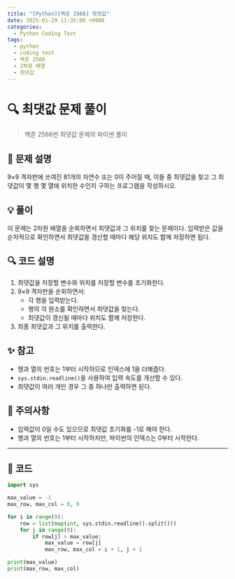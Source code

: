 ```yaml
---
title: "[Python][백준 2566] 최댓값"
date: 2025-01-29 11:35:00 +0900
categories:
  - Python Coding Test
tags:
  - python
  - coding test
  - 백준 2566
  - 2차원 배열
  - 최댓값
---
```


# 🔍 최댓값 문제 풀이

> 백준 2566번 최댓값 문제의 파이썬 풀이

## 📝 문제 설명

9×9 격자판에 쓰여진 81개의 자연수 또는 0이 주어질 때, 이들 중 최댓값을 찾고 그 최댓값이 몇 행 몇 열에 위치한 수인지 구하는 프로그램을 작성하시오.

## 💡 풀이

이 문제는 2차원 배열을 순회하면서 최댓값과 그 위치를 찾는 문제이다. 입력받은 값을 순차적으로 확인하면서 최댓값을 갱신할 때마다 해당 위치도 함께 저장하면 됩다.

## 🔍 코드 설명

1. 최댓값을 저장할 변수와 위치를 저장할 변수를 초기화한다.
2. 9×9 격자판을 순회하면서:
   - 각 행을 입력받는다.
   - 행의 각 원소를 확인하면서 최댓값을 찾는다.
   - 최댓값이 갱신될 때마다 위치도 함께 저장한다.
3. 최종 최댓값과 그 위치를 출력한다.

## ✨ 참고

- 행과 열의 번호는 1부터 시작하므로 인덱스에 1을 더해줍다.
- `sys.stdin.readline()`을 사용하여 입력 속도를 개선할 수 있다.
- 최댓값이 여러 개인 경우 그 중 하나만 출력하면 된다.

## 🎯 주의사항

- 입력값이 0일 수도 있으므로 최댓값 초기화를 -1로 해야 한다.
- 행과 열의 번호는 1부터 시작하지만, 파이썬의 인덱스는 0부터 시작한다.

---

## 📝 코드

```python
import sys

max_value = -1
max_row, max_col = 0, 0

for i in range(9):
    row = list(map(int, sys.stdin.readline().split()))
    for j in range(9):
        if row[j] > max_value:
            max_value = row[j]
            max_row, max_col = i + 1, j + 1

print(max_value)
print(max_row, max_col)
``` 